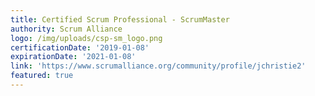 ```yaml
---
title: Certified Scrum Professional - ScrumMaster
authority: Scrum Alliance
logo: /img/uploads/csp-sm_logo.png
certificationDate: '2019-01-08'
expirationDate: '2021-01-08'
link: 'https://www.scrumalliance.org/community/profile/jchristie2'
featured: true
---
```



